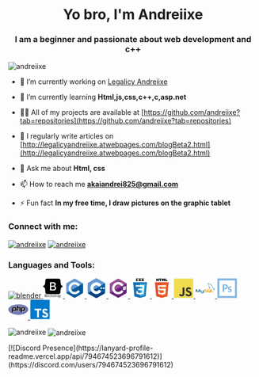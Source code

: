 <h1 align="center">Yo bro, I'm Andreiixe</h1>
<h3 align="center">I am a beginner and passionate about web development and c++</h3>

<p align="left"> <img src="https://komarev.com/ghpvc/?username=andreiixe&label=Profile%20views&color=0e75b6&style=flat" alt="andreiixe" /> </p>

- 🔭 I’m currently working on [Legalicy Andreiixe](https://github.com/andreiixe/LegalicyAndreiixe)

- 🌱 I’m currently learning **Html,js,css,c++,c,asp.net**

- 👨‍💻 All of my projects are available at [https://github.com/andreiixe?tab=repositories](https://github.com/andreiixe?tab=repositories)

- 📝 I regularly write articles on [http://legalicyandreiixe.atwebpages.com/blogBeta2.html](http://legalicyandreiixe.atwebpages.com/blogBeta2.html)

- 💬 Ask me about **Html, css**

- 📫 How to reach me **akaiandrei825@gmail.com**

- ⚡ Fun fact **In my free time, I draw pictures on the graphic tablet**

<h3 align="left">Connect with me:</h3>
<p align="left">
<a href="https://fb.com/andreiixe" target="blank"><img align="center" src="https://raw.githubusercontent.com/rahuldkjain/github-profile-readme-generator/master/src/images/icons/Social/facebook.svg" alt="andreiixe" height="30" width="40" /></a>
<a href="https://instagram.com/andreiixe" target="blank"><img align="center" src="https://raw.githubusercontent.com/rahuldkjain/github-profile-readme-generator/master/src/images/icons/Social/instagram.svg" alt="andreiixe" height="30" width="40" /></a>
</p>

<h3 align="left">Languages and Tools:</h3>
<p align="left"> <a href="https://www.blender.org/" target="_blank" rel="noreferrer"> <img src="https://download.blender.org/branding/community/blender_community_badge_white.svg" alt="blender" width="40" height="40"/> </a> <a href="https://getbootstrap.com" target="_blank" rel="noreferrer"> <img src="https://raw.githubusercontent.com/devicons/devicon/master/icons/bootstrap/bootstrap-plain-wordmark.svg" alt="bootstrap" width="40" height="40"/> </a> <a href="https://www.cprogramming.com/" target="_blank" rel="noreferrer"> <img src="https://raw.githubusercontent.com/devicons/devicon/master/icons/c/c-original.svg" alt="c" width="40" height="40"/> </a> <a href="https://www.w3schools.com/cpp/" target="_blank" rel="noreferrer"> <img src="https://raw.githubusercontent.com/devicons/devicon/master/icons/cplusplus/cplusplus-original.svg" alt="cplusplus" width="40" height="40"/> </a> <a href="https://www.w3schools.com/cs/" target="_blank" rel="noreferrer"> <img src="https://raw.githubusercontent.com/devicons/devicon/master/icons/csharp/csharp-original.svg" alt="csharp" width="40" height="40"/> </a> <a href="https://www.w3schools.com/css/" target="_blank" rel="noreferrer"> <img src="https://raw.githubusercontent.com/devicons/devicon/master/icons/css3/css3-original-wordmark.svg" alt="css3" width="40" height="40"/> </a> <a href="https://www.w3.org/html/" target="_blank" rel="noreferrer"> <img src="https://raw.githubusercontent.com/devicons/devicon/master/icons/html5/html5-original-wordmark.svg" alt="html5" width="40" height="40"/> </a> <a href="https://developer.mozilla.org/en-US/docs/Web/JavaScript" target="_blank" rel="noreferrer"> <img src="https://raw.githubusercontent.com/devicons/devicon/master/icons/javascript/javascript-original.svg" alt="javascript" width="40" height="40"/> </a> <a href="https://www.mysql.com/" target="_blank" rel="noreferrer"> <img src="https://raw.githubusercontent.com/devicons/devicon/master/icons/mysql/mysql-original-wordmark.svg" alt="mysql" width="40" height="40"/> </a> <a href="https://www.photoshop.com/en" target="_blank" rel="noreferrer"> <img src="https://raw.githubusercontent.com/devicons/devicon/master/icons/photoshop/photoshop-line.svg" alt="photoshop" width="40" height="40"/> </a> <a href="https://www.php.net" target="_blank" rel="noreferrer"> <img src="https://raw.githubusercontent.com/devicons/devicon/master/icons/php/php-original.svg" alt="php" width="40" height="40"/> </a> <a href="https://www.typescriptlang.org/" target="_blank" rel="noreferrer"> <img src="https://raw.githubusercontent.com/devicons/devicon/master/icons/typescript/typescript-original.svg" alt="typescript" width="40" height="40"/> </a> </p>

<p><img align="left" src="https://github-readme-stats.vercel.app/api/top-langs?username=andreiixe&show_icons=true&locale=en&layout=compact" alt="andreiixe" /></p>

<p>&nbsp;<img align="center" src="https://github-readme-stats.vercel.app/api?username=andreiixe&show_icons=true&locale=en" alt="andreiixe" /></p>
[![Discord Presence](https://lanyard-profile-readme.vercel.app/api/794674523696791612)](https://discord.com/users/794674523696791612)
